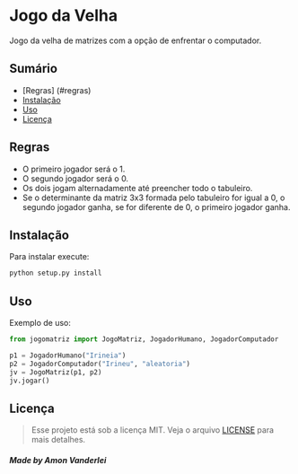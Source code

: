 # Jogo da Velha

Jogo da velha de matrizes com a opção de enfrentar o computador.

## Sumário

- [Regras] (#regras)
- [Instalação](#instalação)
- [Uso](#uso)
- [Licença](#licença)

## Regras

* O primeiro jogador será o 1.
* O segundo jogador será o 0.
* Os dois jogam alternadamente até preencher todo o tabuleiro.
* Se o determinante da matriz 3x3 formada pelo tabuleiro for igual a 0, o segundo jogador ganha, se for diferente de 0, o primeiro jogador ganha.

## Instalação

Para instalar execute:

```bash
python setup.py install
```

## Uso

Exemplo de uso:

```python
from jogomatriz import JogoMatriz, JogadorHumano, JogadorComputador

p1 = JogadorHumano("Irineia")
p2 = JogadorComputador("Irineu", "aleatoria")
jv = JogoMatriz(p1, p2)
jv.jogar()

```

## Licença

> Esse projeto está sob a licença MIT. Veja o arquivo [LICENSE](LICENSE) para mais detalhes.

##### Made by Amon Vanderlei
